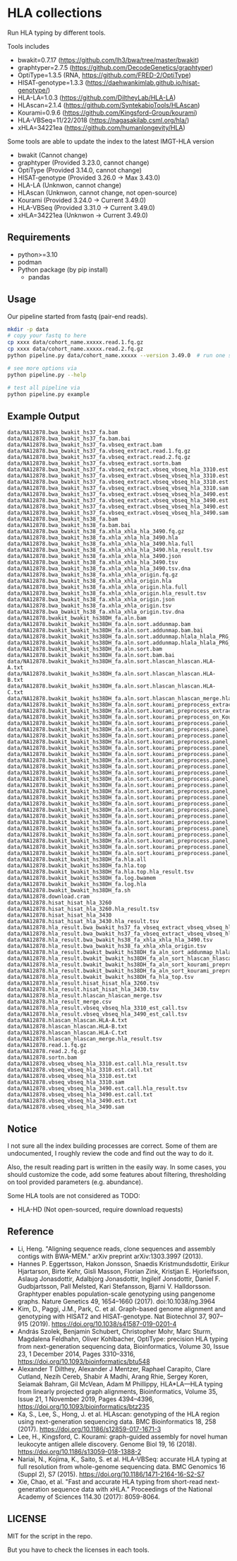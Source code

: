 # HLA collections

Run HLA typing by different tools.

Tools includes

* bwakit=0.7.17 (https://github.com/lh3/bwa/tree/master/bwakit)
* graphtyper=2.7.5 (https://github.com/DecodeGenetics/graphtyper)
* OptiType=1.3.5 (RNA, https://github.com/FRED-2/OptiType)
* HISAT-genotype=1.3.3 (https://daehwankimlab.github.io/hisat-genotype/)
* HLA-LA=1.0.3 (https://github.com/DiltheyLab/HLA-LA)
* HLAscan=2.1.4 (https://github.com/SyntekabioTools/HLAscan)
* Kourami=0.9.6 (https://github.com/Kingsford-Group/kourami)
* HLA-VBSeq=11/22/2018 (https://nagasakilab.csml.org/hla/)
* xHLA=34221ea (https://github.com/humanlongevity/HLA)

Some tools are able to update the index to the latest IMGT-HLA version

* bwakit (Cannot change)
* graphtyper (Provided 3.23.0, cannot change)
* OptiType (Provided 3.14.0, cannot change)
* HISAT-genotype (Provided 3.26.0 -> Max 3.43.0)
* HLA-LA (Unknwon, cannot change)
* HLAscan (Unknwon, cannot change, not open-source)
* Kourami (Provided 3.24.0 -> Current 3.49.0)
* HLA-VBSeq (Provided 3.31.0 -> Current 3.49.0)
* xHLA=34221ea (Unknwon -> Current 3.49.0)


## Requirements
* python>=3.10
* podman
* Python package (by pip install)
    * pandas


## Usage

Our pipeline started from fastq (pair-end reads).

``` bash
mkdir -p data
# copy your fastq to here
cp xxxx data/cohort_name.xxxxx.read.1.fq.gz
cp xxxx data/cohort_name.xxxxx.read.2.fq.gz
python pipeline.py data/cohort_name.xxxxx --version 3.49.0  # run one sample

# see more options via
python pipeline.py --help

# test all pipeline via
python pipeline.py example
```


## Example Output
```
data/NA12878.bwa_bwakit_hs37_fa.bam
data/NA12878.bwa_bwakit_hs37_fa.bam.bai
data/NA12878.bwa_bwakit_hs37_fa.vbseq_extract.bam
data/NA12878.bwa_bwakit_hs37_fa.vbseq_extract.read.1.fq.gz
data/NA12878.bwa_bwakit_hs37_fa.vbseq_extract.read.2.fq.gz
data/NA12878.bwa_bwakit_hs37_fa.vbseq_extract.sortn.bam
data/NA12878.bwa_bwakit_hs37_fa.vbseq_extract.vbseq_vbseq_hla_3310.est.call.hla_result.tsv
data/NA12878.bwa_bwakit_hs37_fa.vbseq_extract.vbseq_vbseq_hla_3310.est.call.txt
data/NA12878.bwa_bwakit_hs37_fa.vbseq_extract.vbseq_vbseq_hla_3310.est.txt
data/NA12878.bwa_bwakit_hs37_fa.vbseq_extract.vbseq_vbseq_hla_3310.sam
data/NA12878.bwa_bwakit_hs37_fa.vbseq_extract.vbseq_vbseq_hla_3490.est.call.hla_result.tsv
data/NA12878.bwa_bwakit_hs37_fa.vbseq_extract.vbseq_vbseq_hla_3490.est.call.txt
data/NA12878.bwa_bwakit_hs37_fa.vbseq_extract.vbseq_vbseq_hla_3490.est.txt
data/NA12878.bwa_bwakit_hs37_fa.vbseq_extract.vbseq_vbseq_hla_3490.sam
data/NA12878.bwa_bwakit_hs38_fa.bam
data/NA12878.bwa_bwakit_hs38_fa.bam.bai
data/NA12878.bwa_bwakit_hs38_fa.xhla_xhla_hla_3490.fq.gz
data/NA12878.bwa_bwakit_hs38_fa.xhla_xhla_hla_3490.hla
data/NA12878.bwa_bwakit_hs38_fa.xhla_xhla_hla_3490.hla.full
data/NA12878.bwa_bwakit_hs38_fa.xhla_xhla_hla_3490.hla_result.tsv
data/NA12878.bwa_bwakit_hs38_fa.xhla_xhla_hla_3490.json
data/NA12878.bwa_bwakit_hs38_fa.xhla_xhla_hla_3490.tsv
data/NA12878.bwa_bwakit_hs38_fa.xhla_xhla_hla_3490.tsv.dna
data/NA12878.bwa_bwakit_hs38_fa.xhla_xhla_origin.fq.gz
data/NA12878.bwa_bwakit_hs38_fa.xhla_xhla_origin.hla
data/NA12878.bwa_bwakit_hs38_fa.xhla_xhla_origin.hla.full
data/NA12878.bwa_bwakit_hs38_fa.xhla_xhla_origin.hla_result.tsv
data/NA12878.bwa_bwakit_hs38_fa.xhla_xhla_origin.json
data/NA12878.bwa_bwakit_hs38_fa.xhla_xhla_origin.tsv
data/NA12878.bwa_bwakit_hs38_fa.xhla_xhla_origin.tsv.dna
data/NA12878.bwakit_bwakit_hs38DH_fa.aln.bam
data/NA12878.bwakit_bwakit_hs38DH_fa.aln.sort.addunmap.bam
data/NA12878.bwakit_bwakit_hs38DH_fa.aln.sort.addunmap.bam.bai
data/NA12878.bwakit_bwakit_hs38DH_fa.aln.sort.addunmap.hlala_hlala_PRG_MHC_GRCh38_withIMGT
data/NA12878.bwakit_bwakit_hs38DH_fa.aln.sort.addunmap.hlala_hlala_PRG_MHC_GRCh38_withIMGT.hla_result.tsv
data/NA12878.bwakit_bwakit_hs38DH_fa.aln.sort.bam
data/NA12878.bwakit_bwakit_hs38DH_fa.aln.sort.bam.bai
data/NA12878.bwakit_bwakit_hs38DH_fa.aln.sort.hlascan_hlascan.HLA-A.txt
data/NA12878.bwakit_bwakit_hs38DH_fa.aln.sort.hlascan_hlascan.HLA-B.txt
data/NA12878.bwakit_bwakit_hs38DH_fa.aln.sort.hlascan_hlascan.HLA-C.txt
data/NA12878.bwakit_bwakit_hs38DH_fa.aln.sort.hlascan_hlascan_merge.hla_result.tsv
data/NA12878.bwakit_bwakit_hs38DH_fa.aln.sort.kourami_preprocess_extract_1.fq.gz
data/NA12878.bwakit_bwakit_hs38DH_fa.aln.sort.kourami_preprocess_extract_2.fq.gz
data/NA12878.bwakit_bwakit_hs38DH_fa.aln.sort.kourami_preprocess_on_KouramiPanel.bam
data/NA12878.bwakit_bwakit_hs38DH_fa.aln.sort.kourami_preprocess.panel_kourami_hla_3240.bam
data/NA12878.bwakit_bwakit_hs38DH_fa.aln.sort.kourami_preprocess.panel_kourami_hla_3240.bam.bai
data/NA12878.bwakit_bwakit_hs38DH_fa.aln.sort.kourami_preprocess.panel_kourami_hla_3240.call_A.typed.fa
data/NA12878.bwakit_bwakit_hs38DH_fa.aln.sort.kourami_preprocess.panel_kourami_hla_3240.call_B.typed.fa
data/NA12878.bwakit_bwakit_hs38DH_fa.aln.sort.kourami_preprocess.panel_kourami_hla_3240.call_C.typed.fa
data/NA12878.bwakit_bwakit_hs38DH_fa.aln.sort.kourami_preprocess.panel_kourami_hla_3240.call_DQA1.typed.fa
data/NA12878.bwakit_bwakit_hs38DH_fa.aln.sort.kourami_preprocess.panel_kourami_hla_3240.call_DQB1.typed.fa
data/NA12878.bwakit_bwakit_hs38DH_fa.aln.sort.kourami_preprocess.panel_kourami_hla_3240.call_DRB1.typed.fa
data/NA12878.bwakit_bwakit_hs38DH_fa.aln.sort.kourami_preprocess.panel_kourami_hla_3240.call.log
data/NA12878.bwakit_bwakit_hs38DH_fa.aln.sort.kourami_preprocess.panel_kourami_hla_3240.call.result
data/NA12878.bwakit_bwakit_hs38DH_fa.aln.sort.kourami_preprocess.panel_kourami_hla_3240.call.result.hla_result.tsv
data/NA12878.bwakit_bwakit_hs38DH_fa.aln.sort.kourami_preprocess.panel_kourami_hla_3490.bam
data/NA12878.bwakit_bwakit_hs38DH_fa.aln.sort.kourami_preprocess.panel_kourami_hla_3490.bam.bai
data/NA12878.bwakit_bwakit_hs38DH_fa.aln.sort.kourami_preprocess.panel_kourami_hla_3490.call_A.typed.fa
data/NA12878.bwakit_bwakit_hs38DH_fa.aln.sort.kourami_preprocess.panel_kourami_hla_3490.call_B.typed.fa
data/NA12878.bwakit_bwakit_hs38DH_fa.aln.sort.kourami_preprocess.panel_kourami_hla_3490.call_C.typed.fa
data/NA12878.bwakit_bwakit_hs38DH_fa.aln.sort.kourami_preprocess.panel_kourami_hla_3490.call_DQA1.typed.fa
data/NA12878.bwakit_bwakit_hs38DH_fa.aln.sort.kourami_preprocess.panel_kourami_hla_3490.call_DQB1.typed.fa
data/NA12878.bwakit_bwakit_hs38DH_fa.aln.sort.kourami_preprocess.panel_kourami_hla_3490.call_DRB1.typed.fa
data/NA12878.bwakit_bwakit_hs38DH_fa.aln.sort.kourami_preprocess.panel_kourami_hla_3490.call.log
data/NA12878.bwakit_bwakit_hs38DH_fa.aln.sort.kourami_preprocess.panel_kourami_hla_3490.call.result
data/NA12878.bwakit_bwakit_hs38DH_fa.aln.sort.kourami_preprocess.panel_kourami_hla_3490.call.result.hla_result.tsv
data/NA12878.bwakit_bwakit_hs38DH_fa.hla.all
data/NA12878.bwakit_bwakit_hs38DH_fa.hla.top
data/NA12878.bwakit_bwakit_hs38DH_fa.hla.top.hla_result.tsv
data/NA12878.bwakit_bwakit_hs38DH_fa.log.bwamem
data/NA12878.bwakit_bwakit_hs38DH_fa.log.hla
data/NA12878.bwakit_bwakit_hs38DH_fa.sh
data/NA12878.download.cram
data/NA12878.hisat_hisat_hla_3260
data/NA12878.hisat_hisat_hla_3260.hla_result.tsv
data/NA12878.hisat_hisat_hla_3430
data/NA12878.hisat_hisat_hla_3430.hla_result.tsv
data/NA12878.hla_result.bwa_bwakit_hs37_fa_vbseq_extract_vbseq_vbseq_hla_3310_est_call.tsv
data/NA12878.hla_result.bwa_bwakit_hs37_fa_vbseq_extract_vbseq_vbseq_hla_3490_est_call.tsv
data/NA12878.hla_result.bwa_bwakit_hs38_fa_xhla_xhla_hla_3490.tsv
data/NA12878.hla_result.bwa_bwakit_hs38_fa_xhla_xhla_origin.tsv
data/NA12878.hla_result.bwakit_bwakit_hs38DH_fa_aln_sort_addunmap_hlala_hlala_PRG_MHC_GRCh38_withIMGT.tsv
data/NA12878.hla_result.bwakit_bwakit_hs38DH_fa_aln_sort_hlascan_hlascan_merge.tsv
data/NA12878.hla_result.bwakit_bwakit_hs38DH_fa_aln_sort_kourami_preprocess_panel_kourami_hla_3240_call_result.tsv
data/NA12878.hla_result.bwakit_bwakit_hs38DH_fa_aln_sort_kourami_preprocess_panel_kourami_hla_3490_call_result.tsv
data/NA12878.hla_result.bwakit_bwakit_hs38DH_fa_hla_top.tsv
data/NA12878.hla_result.hisat_hisat_hla_3260.tsv
data/NA12878.hla_result.hisat_hisat_hla_3430.tsv
data/NA12878.hla_result.hlascan_hlascan_merge.tsv
data/NA12878.hla_result_merge.csv
data/NA12878.hla_result.vbseq_vbseq_hla_3310_est_call.tsv
data/NA12878.hla_result.vbseq_vbseq_hla_3490_est_call.tsv
data/NA12878.hlascan_hlascan.HLA-A.txt
data/NA12878.hlascan_hlascan.HLA-B.txt
data/NA12878.hlascan_hlascan.HLA-C.txt
data/NA12878.hlascan_hlascan_merge.hla_result.tsv
data/NA12878.read.1.fq.gz
data/NA12878.read.2.fq.gz
data/NA12878.sortn.bam
data/NA12878.vbseq_vbseq_hla_3310.est.call.hla_result.tsv
data/NA12878.vbseq_vbseq_hla_3310.est.call.txt
data/NA12878.vbseq_vbseq_hla_3310.est.txt
data/NA12878.vbseq_vbseq_hla_3310.sam
data/NA12878.vbseq_vbseq_hla_3490.est.call.hla_result.tsv
data/NA12878.vbseq_vbseq_hla_3490.est.call.txt
data/NA12878.vbseq_vbseq_hla_3490.est.txt
data/NA12878.vbseq_vbseq_hla_3490.sam
```


## Notice
I not sure all the index building processes are correct.
Some of them are undocumented, I roughly review the code and find out the way to do it.

Also, the result reading part is written in the easily way.
In some cases, you should customize the code, add some features about
filtering, thresholding on tool provided parameters (e.g. abundance).


Some HLA tools are not considered as TODO:
* HLA-HD (Not open-sourced, require download requests)



## Reference
* Li, Heng. "Aligning sequence reads, clone sequences and assembly contigs with BWA-MEM." arXiv preprint arXiv:1303.3997 (2013).
* Hannes P. Eggertsson, Hakon Jonsson, Snaedis Kristmundsdottir, Eirikur Hjartarson, Birte Kehr, Gisli Masson, Florian Zink, Kristjan E. Hjorleifsson, Aslaug Jonasdottir, Adalbjorg Jonasdottir, Ingileif Jonsdottir, Daniel F. Gudbjartsson, Pall Melsted, Kari Stefansson, Bjarni V. Halldorsson. Graphtyper enables population-scale genotyping using pangenome graphs. Nature Genetics 49, 1654–1660 (2017). doi:10.1038/ng.3964
* Kim, D., Paggi, J.M., Park, C. et al. Graph-based genome alignment and genotyping with HISAT2 and HISAT-genotype. Nat Biotechnol 37, 907–915 (2019). https://doi.org/10.1038/s41587-019-0201-4
* András Szolek, Benjamin Schubert, Christopher Mohr, Marc Sturm, Magdalena Feldhahn, Oliver Kohlbacher, OptiType: precision HLA typing from next-generation sequencing data, Bioinformatics, Volume 30, Issue 23, 1 December 2014, Pages 3310–3316, https://doi.org/10.1093/bioinformatics/btu548
* Alexander T Dilthey, Alexander J Mentzer, Raphael Carapito, Clare Cutland, Nezih Cereb, Shabir A Madhi, Arang Rhie, Sergey Koren, Seiamak Bahram, Gil McVean, Adam M Phillippy, HLA\*LA—HLA typing from linearly projected graph alignments, Bioinformatics, Volume 35, Issue 21, 1 November 2019, Pages 4394–4396, https://doi.org/10.1093/bioinformatics/btz235
* Ka, S., Lee, S., Hong, J. et al. HLAscan: genotyping of the HLA region using next-generation sequencing data. BMC Bioinformatics 18, 258 (2017). https://doi.org/10.1186/s12859-017-1671-3
* Lee, H., Kingsford, C. Kourami: graph-guided assembly for novel human leukocyte antigen allele discovery. Genome Biol 19, 16 (2018). https://doi.org/10.1186/s13059-018-1388-2
* Nariai, N., Kojima, K., Saito, S. et al. HLA-VBSeq: accurate HLA typing at full resolution from whole-genome sequencing data. BMC Genomics 16 (Suppl 2), S7 (2015). https://doi.org/10.1186/1471-2164-16-S2-S7
* Xie, Chao, et al. "Fast and accurate HLA typing from short-read next-generation sequence data with xHLA." Proceedings of the National Academy of Sciences 114.30 (2017): 8059-8064.


## LICENSE

MIT for the script in the repo.

But you have to check the licenses in each tools.
